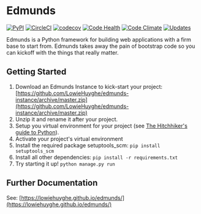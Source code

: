 # Edmunds

[![PyPI](https://img.shields.io/pypi/v/edmunds-framework.svg)](https://pypi.python.org/pypi/edmunds-framework)
[![CircleCI](https://img.shields.io/circleci/project/github/LowieHuyghe/edmunds.svg)](https://circleci.com/gh/LowieHuyghe/edmunds)
[![codecov](https://codecov.io/gh/LowieHuyghe/edmunds/branch/master/graph/badge.svg)](https://codecov.io/gh/LowieHuyghe/edmunds)
[![Code Health](https://landscape.io/github/LowieHuyghe/edmunds/master/landscape.svg?style=flat)](https://landscape.io/github/LowieHuyghe/edmunds/master)
[![Code Climate](https://codeclimate.com/github/LowieHuyghe/edmunds/badges/gpa.svg)](https://codeclimate.com/github/LowieHuyghe/edmunds)
[![Updates](https://pyup.io/repos/github/LowieHuyghe/edmunds/shield.svg)](https://pyup.io/repos/github/LowieHuyghe/edmunds/)

Edmunds is a Python framework for building web applications
with a firm base to start from. Edmunds takes away the pain of
bootstrap code so you can kickoff with the things that really
matter.


## Getting Started

1. Download an Edmunds Instance to kick-start your project: [https://github.com/LowieHuyghe/edmunds-instance/archive/master.zip](https://github.com/LowieHuyghe/edmunds-instance/archive/master.zip)
2. Unzip it and rename it after your project.
3. Setup you virtual environment for your project
(see [The Hitchhiker's guide to Python](http://docs.python-guide.org/en/latest/dev/virtualenvs/)).
4. Activate your project's virtual environment
5. Install the required package setuptools_scm: `pip install setuptools_scm`
5. Install all other dependencies: `pip install -r requirements.txt`
6. Try starting it up! `python manage.py run`


## Further Documentation

See: [https://lowiehuyghe.github.io/edmunds/](https://lowiehuyghe.github.io/edmunds/)
